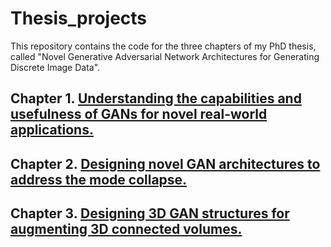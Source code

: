 # Thesis_projects
This repository contains the code for the three chapters of my PhD thesis, called "Novel Generative Adversarial Network Architectures for Generating Discrete Image Data".
## Chapter 1. [Understanding the capabilities and usefulness of GANs for novel real-world applications.](https://github.com/sanazMj/Thesis_projects/tree/main/Chapter_1)
## Chapter 2. [Designing novel GAN architectures to address the mode collapse.](https://github.com/sanazMj/Thesis_projects/tree/main/Chapter_2)
## Chapter 3. [Designing 3D GAN structures for augmenting 3D connected volumes.](https://github.com/sanazMj/Thesis_projects/tree/main/Chapter_3)
